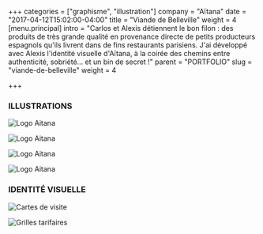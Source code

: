 +++
categories = ["graphisme", "illustration"]
company = "Aïtana"
date = "2017-04-12T15:02:00-04:00"
title = "Viande de Belleville"
weight = 4
[menu.principal]
intro = "Carlos et Alexis détiennent le bon filon : des produits de très grande qualité en provenance directe de petits producteurs espagnols qu'ils livrent dans de fins restaurants parisiens. J'ai développé avec Alexis l'identité visuelle d'Aïtana, à la coirée des chemins entre authenticité, sobriété… et un bin de secret !"
parent = "PORTFOLIO"
slug = "viande-de-belleville"
weight = 4

+++
### ILLUSTRATIONS

![Logo Aitana](/img/aitana/aitana_illus_01.jpg)

![Logo Aitana](/img/aitana/aitana_illus_03.jpg)

![Logo Aitana](/img/aitana/aitana_illus_04.jpg)

![Logo Aitana](/img/aitana/aitana_illus_02.jpg)

### IDENTITÉ VISUELLE

![Cartes de visite](/img/aitana/aitana_id_02.jpg)

![Grilles tarifaires](/img/aitana/aitana_id_01.jpg)